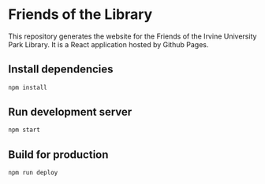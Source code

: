 Friends of the Library
======================

This repository generates the website for the Friends of the Irvine University
Park Library. It is a React application hosted by Github Pages.

Install dependencies
--------------------

```sh
npm install
```

Run development server
----------------------

```sh
npm start
```

Build for production
--------------------

```sh
npm run deploy
```
